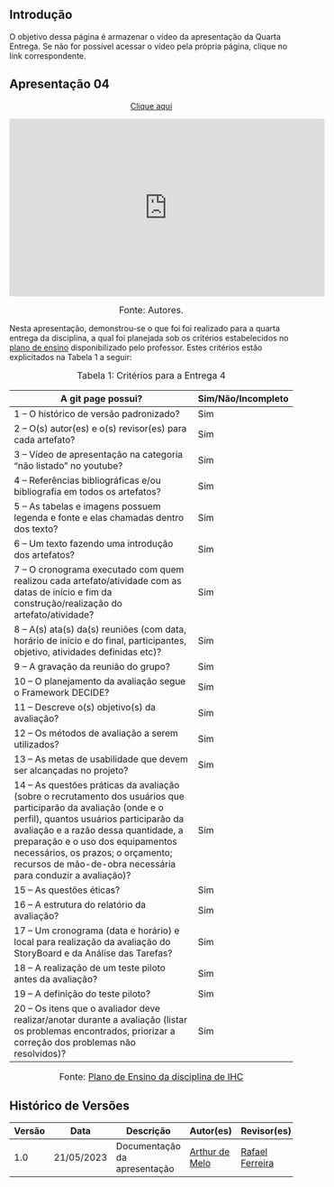 ## Introdução

O objetivo dessa página é armazenar o vídeo da apresentação da Quarta Entrega. Se não for possível acessar o vídeo pela própria página, clique no link correspondente.

## Apresentação 04
<p style="text-align: center"><a href="https://www.youtube.com/embed/8t8pRvsJUL4" target="blanket">Clique aqui</a></p>

<p style="text-align: center"><iframe width="560" height="315" src="https://www.youtube.com/embed/8t8pRvsJUL4" title="YouTube video player" frameborder="0" allow="accelerometer; autoplay; clipboard-write; encrypted-media; gyroscope; picture-in-picture; web-share" allowfullscreen></iframe></p>

<font size="3"><p style="text-align: center">Fonte: Autores.</p></font>

Nesta apresentação, demonstrou-se o que foi foi realizado para a quarta entrega da disciplina, a qual foi planejada sob os critérios estabelecidos no [plano de ensino](https://aprender3.unb.br/pluginfile.php/2523360/mod_resource/content/33/Plano_de_Ensino%20FIHC%20202301%20Turma%202.pdf) disponibilizado pelo professor. Estes critérios estão explicitados na Tabela 1 a seguir:

<font size="3"><p style="text-align: center">Tabela 1: Critérios para a Entrega 4</p></font>

A git page possui?  | Sim/Não/Incompleto
--------- | ------
1 – O histórico de versão padronizado? | Sim
2 – O(s) autor(es) e o(s) revisor(es) para cada artefato? | Sim
3 – Vídeo de apresentação na categoria “não listado” no youtube? | Sim
4 – Referências bibliográficas e/ou bibliografia em todos os artefatos? | Sim
5 – As tabelas e imagens possuem legenda e fonte e elas chamadas dentro dos texto? | Sim
6 – Um texto fazendo uma introdução dos artefatos? | Sim
7 – O cronograma executado com quem realizou cada artefato/atividade com as datas de início e fim da construção/realização do artefato/atividade? | Sim
8 – A(s) ata(s) da(s) reuniões (com data, horário de início e do final, participantes, objetivo, atividades definidas etc)? | Sim
9 – A gravação da reunião do grupo? | Sim
10 – O planejamento da avaliação segue o Framework DECIDE?  | Sim
11 – Descreve o(s) objetivo(s) da avaliação? | Sim
12 – Os métodos de avaliação a serem utilizados? | Sim
13 – As metas de usabilidade que devem ser alcançadas no projeto? | Sim
14 – As questões práticas da avaliação (sobre o recrutamento dos usuários que participarão da avaliação (onde e o perfil), quantos usuários participarão da avaliação e a razão dessa quantidade, a preparação e o uso dos equipamentos necessários, os prazos; o orçamento; recursos de mão-de-obra necessária para conduzir a avaliação)? | Sim
15 – As questões éticas?  | Sim
16 – A estrutura do relatório da avaliação? | Sim
17 – Um cronograma (data e horário) e local para realização da avaliação do StoryBoard e da Análise das Tarefas? | Sim
18 – A realização de um teste piloto antes da avaliação? | Sim
19 – A definição do teste piloto? | Sim
20 – Os itens que o avaliador deve realizar/anotar durante a avaliação (listar os problemas encontrados, priorizar a correção dos problemas não resolvidos)? | Sim


<font size="3"><p style="text-align: center">Fonte: [Plano de Ensino da disciplina de IHC](https://aprender3.unb.br/pluginfile.php/2523360/mod_resource/content/33/Plano_de_Ensino%20FIHC%20202301%20Turma%202.pdf)</p></font>

## Histórico de Versões

Versão  | Data | Descrição | Autor(es) | Revisor(es)
-------- | ------ | ------ | ---------- | ----------
1.0 | 21/05/2023 | Documentação da apresentação | [Arthur de Melo](https://github.com/arthurmlv) | [Rafael Ferreira](https://github.com/RafaelCLG0)
